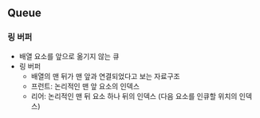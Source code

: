 ## Queue

### 링 버퍼
- 배열 요소를 앞으로 옮기지 않는 큐
- 링 버퍼
  - 배열의 맨 뒤가 맨 앞과 연결되었다고 보는 자료구조
  - 프런트: 논리적인 맨 앞 요소의 인덱스
  - 리어: 논리적인 맨 뒤 요소 하나 뒤의 인덱스 (다음 요소를 인큐할 위치의 인덱스)